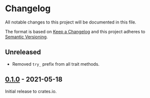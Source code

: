 # Changelog

All notable changes to this project will be documented in this file.

The format is based on [Keep a Changelog](http://keepachangelog.com/en/1.0.0/)
and this project adheres to [Semantic Versioning](http://semver.org/spec/v2.0.0.html).

## Unreleased

- Removed `try_` prefix from all trait methods.

## [0.1.0] - 2021-05-18

Initial release to crates.io.

[unreleased]: https://github.com/rust-embedded-community/embedded-storage/compare/v0.1.0...HEAD
[0.1.0]: https://github.com/rust-embedded-community/embedded-storage/releases/tag/v0.1.0
